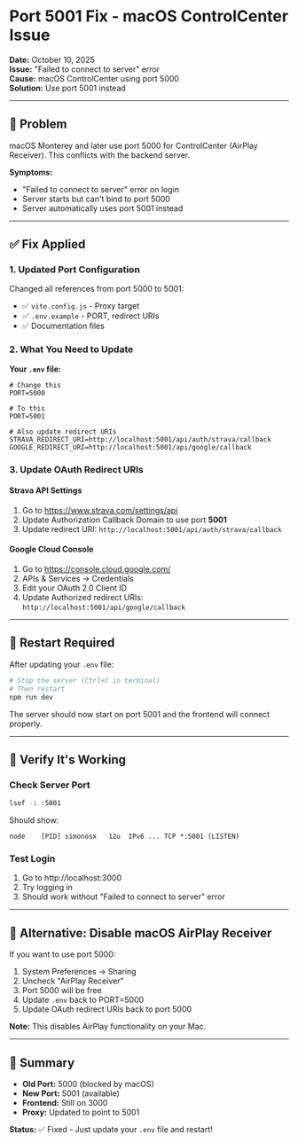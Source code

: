 # Port 5001 Fix - macOS ControlCenter Issue

**Date:** October 10, 2025  
**Issue:** "Failed to connect to server" error  
**Cause:** macOS ControlCenter using port 5000  
**Solution:** Use port 5001 instead

---

## 🐛 Problem

macOS Monterey and later use port 5000 for ControlCenter (AirPlay Receiver). This conflicts with the backend server.

**Symptoms:**
- "Failed to connect to server" error on login
- Server starts but can't bind to port 5000
- Server automatically uses port 5001 instead

---

## ✅ Fix Applied

### 1. Updated Port Configuration

Changed all references from port 5000 to 5001:

- ✅ `vite.config.js` - Proxy target
- ✅ `.env.example` - PORT, redirect URIs
- ✅ Documentation files

### 2. What You Need to Update

**Your `.env` file:**
```env
# Change this
PORT=5000

# To this
PORT=5001

# Also update redirect URIs
STRAVA_REDIRECT_URI=http://localhost:5001/api/auth/strava/callback
GOOGLE_REDIRECT_URI=http://localhost:5001/api/google/callback
```

### 3. Update OAuth Redirect URIs

#### Strava API Settings
1. Go to https://www.strava.com/settings/api
2. Update Authorization Callback Domain to use port **5001**
3. Update redirect URI: `http://localhost:5001/api/auth/strava/callback`

#### Google Cloud Console
1. Go to https://console.cloud.google.com/
2. APIs & Services → Credentials
3. Edit your OAuth 2.0 Client ID
4. Update Authorized redirect URIs: `http://localhost:5001/api/google/callback`

---

## 🔄 Restart Required

After updating your `.env` file:

```bash
# Stop the server (Ctrl+C in terminal)
# Then restart
npm run dev
```

The server should now start on port 5001 and the frontend will connect properly.

---

## 🧪 Verify It's Working

### Check Server Port
```bash
lsof -i :5001
```

Should show:
```
node    [PID] simonosx   12u  IPv6 ... TCP *:5001 (LISTEN)
```

### Test Login
1. Go to http://localhost:3000
2. Try logging in
3. Should work without "Failed to connect to server" error

---

## 🔧 Alternative: Disable macOS AirPlay Receiver

If you want to use port 5000:

1. System Preferences → Sharing
2. Uncheck "AirPlay Receiver"
3. Port 5000 will be free
4. Update `.env` back to PORT=5000
5. Update OAuth redirect URIs back to port 5000

**Note:** This disables AirPlay functionality on your Mac.

---

## 📝 Summary

- **Old Port:** 5000 (blocked by macOS)
- **New Port:** 5001 (available)
- **Frontend:** Still on 3000
- **Proxy:** Updated to point to 5001

**Status:** ✅ Fixed - Just update your `.env` file and restart!
